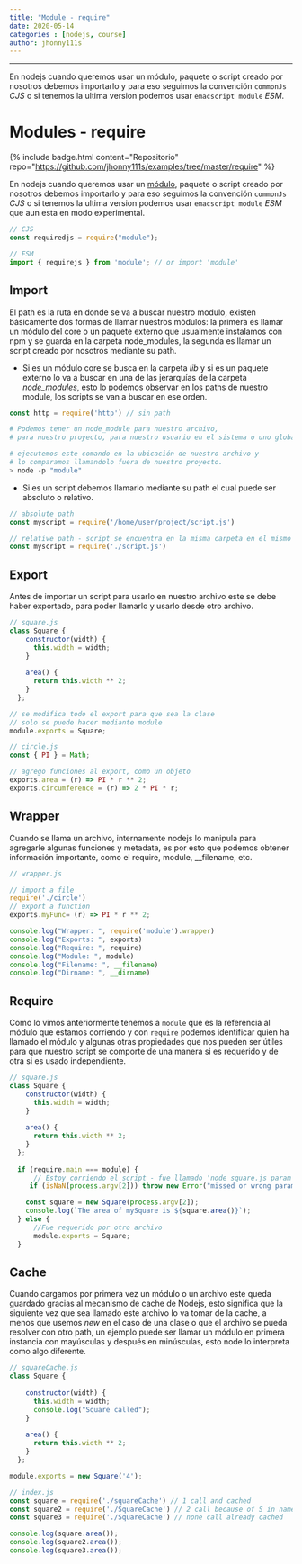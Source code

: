 ```yaml
---
title: "Module - require"
date: 2020-05-14
categories : [nodejs, course]
author: jhonny111s
---
```


--------------
En nodejs cuando queremos usar un módulo, paquete o script creado por nosotros debemos importarlo y para eso seguimos la convención `commonJs` *CJS* o si tenemos la ultima version podemos usar `emacscript module` *ESM*.

# Modules - require

{% include badge.html content="Repositorio" repo="https://github.com/jhonny111s/examples/tree/master/require" %}


En nodejs cuando queremos usar un [módulo](https://nodejs.org/api/modules.html), paquete o script creado por nosotros debemos importarlo y para eso seguimos la convención `commonJs` *CJS* o si tenemos la ultima version podemos usar `emacscript module` *ESM* que aun esta en modo experimental.

~~~javascript
// CJS
const requiredjs = require("module");

// ESM
import { requirejs } from 'module'; // or import 'module'

~~~

## Import

El path es la ruta en donde se va a buscar nuestro modulo, existen básicamente dos formas de llamar nuestros módulos: la primera es llamar un módulo del core o un paquete externo que usualmente instalamos con npm y se guarda en la carpeta node_modules, la segunda es llamar un script creado por nosotros mediante su path.

- Si es un módulo core se busca en la carpeta *lib*  y si es un paquete externo lo va a buscar en una de las jerarquías de la carpeta *node_modules*, esto lo podemos observar en los paths de nuestro module, los scripts se van a buscar en ese orden.

~~~javascript
const http = require('http') // sin path
~~~

~~~bash
# Podemos tener un node_module para nuestro archivo, 
# para nuestro proyecto, para nuestro usuario en el sistema o uno global.

# ejecutemos este comando en la ubicación de nuestro archivo y 
# lo comparamos llamandolo fuera de nuestro proyecto.
> node -p "module"
~~~

- Si es un script debemos llamarlo mediante su path el cual puede ser absoluto o relativo.

~~~javascript
// absolute path
const myscript = require('/home/user/project/script.js')

// relative path - script se encuentra en la misma carpeta en el mismo nivel
const myscript = require('./script.js') 
~~~


## Export

Antes de importar un script para usarlo en nuestro archivo este se debe haber exportado, para poder llamarlo y usarlo desde otro archivo.

~~~javascript
// square.js
class Square {
    constructor(width) {
      this.width = width;
    }
  
    area() {
      return this.width ** 2;
    }
  };

// se modifica todo el export para que sea la clase
// solo se puede hacer mediante module
module.exports = Square;
~~~
  
~~~javascript
// circle.js
const { PI } = Math;

// agrego funciones al export, como un objeto
exports.area = (r) => PI * r ** 2;
exports.circumference = (r) => 2 * PI * r;
~~~

## Wrapper

Cuando se llama un archivo, internamente nodejs lo manipula para agregarle algunas funciones y metadata, es por esto que podemos obtener información importante, como el require, module, __filename, etc.

~~~javascript
// wrapper.js

// import a file
require('./circle')
// export a function
exports.myFunc= (r) => PI * r ** 2;

console.log("Wrapper: ", require('module').wrapper)
console.log("Exports: ", exports)
console.log("Require: ", require)
console.log("Module: ", module)
console.log("Filename: ", __filename)
console.log("Dirname: ", __dirname)
~~~


## Require

Como lo vimos anteriormente tenemos a `module` que es la referencia al módulo que estamos corriendo y con `require` podemos identificar quien ha llamado el módulo y algunas otras propiedades que nos pueden ser útiles para que nuestro script se comporte de una manera si es requerido y de otra si es usado independiente.

~~~javascript
// square.js
class Square {
    constructor(width) {
      this.width = width;
    }
  
    area() {
      return this.width ** 2;
    }
  };
 
  if (require.main === module) {
      // Estoy corriendo el script - fue llamado 'node square.js param' desde consola
     if (isNaN(process.argv[2])) throw new Error("missed or wrong parameter")

    const square = new Square(process.argv[2]);
    console.log(`The area of mySquare is ${square.area()}`);
  } else {
      //Fue requerido por otro archivo
      module.exports = Square;
  }
  ~~~

## Cache

Cuando cargamos por primera vez un módulo o un archivo este queda guardado gracias al mecanismo de cache de Nodejs, esto significa que la siguiente vez que sea llamado este archivo lo va tomar de la cache, a menos que usemos *new* en el caso de una clase o que el archivo se pueda resolver con otro path, un ejemplo puede ser llamar un módulo en primera instancia con mayúsculas y después en minúsculas, esto node lo interpreta como algo diferente.

~~~javascript
// squareCache.js
class Square {
    
    constructor(width) {
      this.width = width;
      console.log("Square called");
    }
  
    area() {
      return this.width ** 2;
    }
  };

module.exports = new Square('4');
~~~

~~~javascript
// index.js
const square = require('./squareCache') // 1 call and cached
const square2 = require('./SquareCache') // 2 call because of S in name and cached
const square3 = require('./SquareCache') // none call already cached

console.log(square.area());
console.log(square2.area());
console.log(square3.area());
~~~
  


